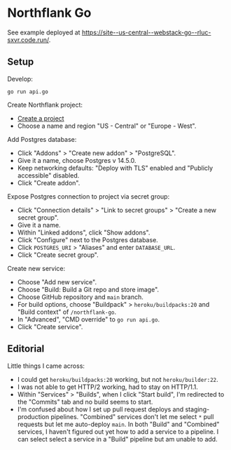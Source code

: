 # Northflank Go

See example deployed at
<https://site--us-central--webstack-go--rluc-sxvr.code.run/>.

## Setup

Develop:

```
go run api.go
```

Create Northflank project:

* [Create a project](https://northflank.com/docs/v1/application/getting-started/create-a-project)
* Choose a name and region "US - Central" or "Europe - West".

Add Postgres database:

* Click "Addons" > "Create new addon" > "PostgreSQL".
* Give it a name, choose Postgres v 14.5.0.
* Keep networking defaults: "Deploy with TLS" enabled and "Publicly accessible" disabled.
* Click "Create addon".

Expose Postgres connection to project via secret group:

* Click "Connection details" > "Link to secret groups" > "Create a new secret group".
* Give it a name.
* Within "Linked addons", click "Show addons".
* Click "Configure" next to the Postgres database.
* Click `POSTGRES_URI` > "Aliases" and enter `DATABASE_URL`.
* Click "Create secret group".

Create new service:

* Choose "Add new service".
* Choose "Build: Build a Git repo and store image".
* Choose GitHub repository and `main` branch.
* For build options, choose "Buildpack" > `heroku/buildpacks:20` and "Build context" of `/northflank-go`.
* In "Advanced", "CMD override" to `go run api.go`.
* Click "Create service".

## Editorial

Little things I came across:

* I could get <code>heroku/buildpacks:20</code> working, but not
  <code>heroku/builder:22</code>.
* I was not able to get HTTP/2 working, had to stay on HTTP/1.1.
* Within "Services" > "Builds", when I click "Start build",
  I'm redirected to the "Commits" tab and no build seems to start.
* I'm confused about how I set up pull request deploys and staging-production
  pipelines. "Combined" services don't let me select `*` pull requests but let
  me auto-deploy `main`. In both "Build" and "Combined" services,
  I haven't figured out yet how to add a service to a pipeline. I can select
  select a service in a "Build" pipeline but am unable to add.
